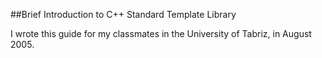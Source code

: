 ##Brief Introduction to C++ Standard Template Library

I wrote this guide for my classmates in the University of Tabriz, in August 2005.
